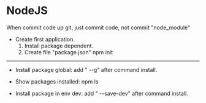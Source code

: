 # NodeJS

When commit code up git, just commit code, not commit "node_module"

* Create first application.
    1. Install package dependent.
    2. Create file "package.json"
        npm init
------------------------------------------------------------------------------------
* Install package global: add " --g" after command install.

* Show packages installed: npm ls

* Install package in env dev: add " --save-dev" after command install.
 
 

    

